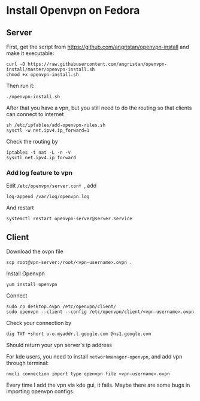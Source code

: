 # Install Openvpn on Fedora

## Server

First, get the script from <https://github.com/angristan/openvpn-install> and make it executable:

```
curl -O https://raw.githubusercontent.com/angristan/openvpn-install/master/openvpn-install.sh
chmod +x openvpn-install.sh
```

Then run it:

```
./openvpn-install.sh
```

After that you have a vpn, but you still need to do the routing so that clients can connect to internet

```
sh /etc/iptables/add-openvpn-rules.sh
sysctl -w net.ipv4.ip_forward=1
```

Check the routing by

```
iptables -t nat -L -n -v
sysctl net.ipv4.ip_forward
```

### Add log feature to vpn

Edit `/etc/openvpn/server.conf `, add

```
log-append /var/log/openvpn.log
```

And restart

```
systemctl restart openvpn-server@server.service
```

## Client

Download the ovpn file

```
scp root@vpn-server:/root/<vpn-username>.ovpn .
```

Install Openvpn

```
yum install openvpn
```

Connect

```
sudo cp desktop.ovpn /etc/openvpn/client/
sudo openvpn --client --config /etc/openvpn/client/<vpn-username>.ovpn
```

Check your connection by

```
dig TXT +short o-o.myaddr.l.google.com @ns1.google.com
```

Should return your vpn server's ip address

For kde users, you need to install `networkmanager-openvpn`, and add vpn through terminal:

```
nmcli connection import type openvpn file <vpn-username>.ovpn
```

Every time I add the vpn via kde gui, it fails. Maybe there are some bugs in importing openvpn configs.


